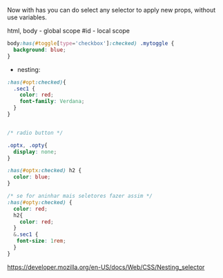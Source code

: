 Now with has you can do select any selector to apply new props, without use variables.

html, body - global scope
#id - local scope

```css
body:has(#toggle[type='checkbox']:checked) .mytoggle {
  background: blue;
}
```

- nesting:

```css
:has(#opt:checked){
  .sec1 {
    color: red;
    font-family: Verdana;
  }
}


/* radio button */

.optx, .opty{
  display: none;
}

:has(#optx:checked) h2 {
  color: blue;
}

/* se for aninhar mais seletores fazer assim */
:has(#opty:checked) {
  color: red;
  h2{
    color: red;
  }
  &.sec1 {
   font-size: 1rem;
  }
}

```

https://developer.mozilla.org/en-US/docs/Web/CSS/Nesting_selector
